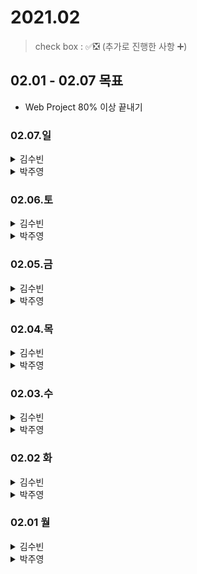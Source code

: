 # 2021.02

> check box : ✅❎ (추가로 진행한 사항 ➕)

## 02.01 - 02.07 목표
- Web Project 80% 이상 끝내기


### 02.07.일

<details>
<summary>김수빈</summary>

|Check|To Do|
|:---:|---|
||블로그 포스팅|
||STT 기능 구현|
||게시글 작성, 게시글 조회, 게시글 목록 조회, 카테고리 조회 기능 구현|

</details>

<details>
<summary>박주영</summary>

|Check|To Do|
|:---:|---|
||머신러닝 5주차 다 듣기, 과제 풀기|
||web project - 모덜 설계 시작 및 훈련하기|
||leebros dfs 문제 1 or 2개 풀어서 update|

</details>


### 02.06.토

<details>
<summary>김수빈</summary>

|Check|To Do|
|:---:|---|
|✅|블로그 포스팅|
|✅|파일 업로드 기능 구현|
|❎|STT 기능 구현|
|❎|게시글 작성, 게시글 조회, 게시글 목록 조회, 카테고리 조회 기능 구현| - 게시글 작성만 일부 구현

</details>

<details>
<summary>박주영</summary>

|Check|To Do|
|:---:|---|
||머신러닝 5주차 다 듣기, 과제 풀기|
||web project - 모덜 설계 시작 및 훈련하기|
||leebros dfs 문제 1 or 2개 풀어서 update|

</details>

### 02.05.금

<details>
<summary>김수빈</summary>

|Check|To Do|
|:---:|---|
|❎|블로그 포스팅|
|❎|파일 업로드 기능 구현|

</details>

<details>
<summary>박주영</summary>

|Check|To Do|
|:---:|---|
|✅|머신러닝 4주차 다 듣기, 과제 풀기|
|❎|leebros dfs 문제 1 or 2개 풀어서 update|
|✅|web project - 모덜 설계 시작|

</details>

### 02.04.목

<details>
<summary>김수빈</summary>

|Check|To Do|
|:---:|---|
|✅|블로그 포스팅| - 오늘은 알고리즘 푼 거 올려야지..
|❎|코딩테스트| - 현대NGV 18:00 1시간동안
|❎|파일 업로드 기능 구현| - 이건 공부하고 spring-study에 올리기
|❎|게시글 작성, 게시글 조회, 게시글 목록 조회, 카테고리 조회 기능 구현|

</details>

<details>
<summary>박주영</summary>

|Check|To Do|
|:---:|---|
|✅|머신러닝 3주차 강의 마지막 다 듣고 과제 풀기|
|❎|머신러닝 4주차 강의 끝내기|
|❎|동비나-그리드 공부 완료하고 문제풀기|
|✅|데이터셋 Preprocessing 작업 끝내기|

</details>

### 02.03.수

<details>
<summary>김수빈</summary>

|Check|To Do|
|:---:|---|
|✅|블로그 포스팅 - Java와 DynamoDB 정리|
|✅|인프런 스프링 JPA 활용 1 웹 강의 수강|
|✅|로그인, 로그아웃 구현| - 기능 구현은 다 했는데, 회원가입 시 id 중복은 에러 처리가 아니라 API로 만들어야 할 것 같아서 이 부분은 나중에 수정할 예정! :( security는 spring-study에 올림 :D

</details>

<details>
<summary>박주영</summary>

|Check|To Do|
|:---:|---|
|❎|머신러닝 3주차 강의 마지막 다 듣고 과제 풀기|
|❎|동비나-그리드 공부 완료하고 문제풀기|
|❎|모델 설계 간단하게 시작|

</details>

### 02.02 화

<details>
<summary>김수빈</summary>

|Check|To Do|
|:---:|---|
|✅|블로그 포스팅 - DynamoDB Managed Console 정리|
|✅|인프런 스프링 JPA 활용 1 웹 강의 수강|
|❎|회원가입, 로그인, 로그아웃 구현| 회원가입만 구현함

</details>

<details>
<summary>박주영</summary>

|Check|To Do|
|:---:|---|
|✅|머신러닝 강의 3개 듣고 정리 및 필기|
|✅|인프런 4강 1문제 풀기|
|✅|리브로스 코드 1문제 풀기 - 완전탐색|
|❎|LSTM 모델 설계 시작|

</details>

### 02.01 월

<details>
<summary>김수빈</summary>

|Check|To Do|
|:---:|---|
|✅|블로그 포스팅 - DynamoDB CLI 내용 정리|
|✅|프로젝트 관련 - 인프런 강의 수강|

</details>

<details>
<summary>박주영</summary>

|Check|To Do|
|:---:|---|
|✅|Dataset 구축 완료|
|✅|머신러닝 2주차까지 강의 복습|

</details>
